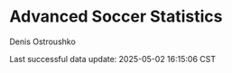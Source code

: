 # Advanced Soccer Statistics
Denis Ostroushko

<!-- gfm -->

Last successful data update: 2025-05-02 16:15:06 CST
